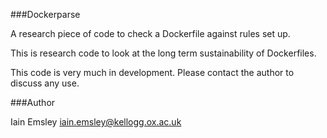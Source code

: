 ###Dockerparse

A research piece of code to check a Dockerfile against 
rules set up. 

This is research code to look at the long term sustainability
of Dockerfiles. 

This code is very much in development. Please contact the author
to discuss any use. 

###Author

Iain Emsley <iain.emsley@kellogg.ox.ac.uk>
